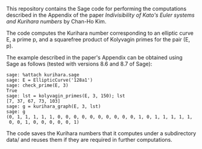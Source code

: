 This repository contains the Sage code for performing the computations described in the Appendix of the paper *Indivisibility of Kato's Euler systems and Kurihara numbers* by Chan-Ho Kim.

The code computes the Kurihara number corresponding to an elliptic curve E, a prime p, and a squarefree product of Kolyvagin primes for the pair (E, p).

The example described in the paper's Appendix can be obtained using Sage as follows (tested with versions 8.6 and 8.7 of Sage):

```
sage: %attach kurihara.sage
sage: E = EllipticCurve('128a1')
sage: check_prime(E, 3)
True
sage: lst = kolyvagin_primes(E, 3, 150); lst
[7, 37, 67, 73, 103]
sage: g = kurihara_graph(E, 3, lst)
sage: g
(0, 1, 1, 1, 1, 1, 0, 0, 0, 0, 0, 0, 0, 0, 0, 0, 1, 0, 1, 1, 1, 1, 1,
 0, 0, 1, 0, 0, 0, 0, 0, 1)
```

The code saves the Kurihara numbers that it computes under a subdirectory data/ and reuses them if they are required in further computations.

